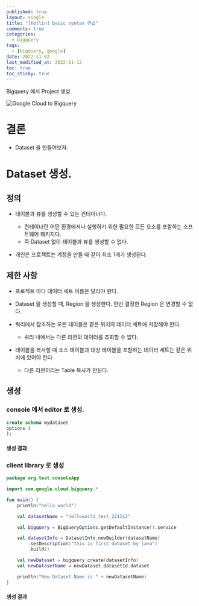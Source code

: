 ```yaml
---
published: true
layout: single
title: "[kotlin] basic syntax 연습"
comments: true
categories:
  - bigquery
tags:
  - [bigquery, google]
date: 2022-11-02
last_modified_at: 2022-11-12
toc: true
toc_sticky: true
---
```

Bigquery 에서 Project 생성.

![Google Cloud to Bigquery](https://user-images.githubusercontent.com/22446581/199433625-15460fb6-56d5-49ef-99e8-233c2a5f97e0.jpg)

# 결론

* Dataset 을 만들어보자.

# Dataset 생성.

## 정의

* 테이블과 뷰를 생성할 수 있는 컨테이너다.
  * 컨테이너란 어떤 환경에서나 실행하기 위한 필요한 모든 요소를 포함하는 소프트웨어 패키지다.
  * 즉 Dataset 없이 테이블과 뷰를 생성할 수 없다.

* 개인은 프로젝트는 계정을 만들 때 같이 최소 1개가 생성된다.

## 제한 사항

  * 프로젝트 마다 데이터 세트 이름은 달라야 한다.
  * Dataset 을 생성할 때, Region 을 생성한다. 한번 결정한 Region 은 변경할 수 없다.
  * 쿼리에서 참조하는 모든 테이블은 같은 위치의 데이터 세트에 저장해야 한다. 
    * 쿼리 내에서는 다른 리젼의 데이터를 조회할 수 없다.

  * 테이블을 복사할 때 소스 테이블과 대상 테이블을 포함하는 데이터 세트는 같은 위치에 있어야 한다.
    * 다른 리젼끼리는 Table 복사가 안된다.

## 생성

### console 에서 editor 로 생성.

```sql
create schema mydataset
options (
);
```

#### 생성 결과



### client library 로 생성

```kotlin
package org.test.consoleApp

import com.google.cloud.bigquery.*

fun main() {
    println("hello world")

    val datasetName = "helloworld_test_221112"

    val bigquery = BigQueryOptions.getDefaultInstance().service

    val datasetInfo = DatasetInfo.newBuilder(datasetName)
        .setDescription("this is first dataset by java")
        .build()

    val newDataset = bigquery.create(datasetInfo)
    val newDatasetName = newDataset.datasetId.dataset

    println("New Dataset Name is " + newDatasetName)
}

```

#### 생성 결과

